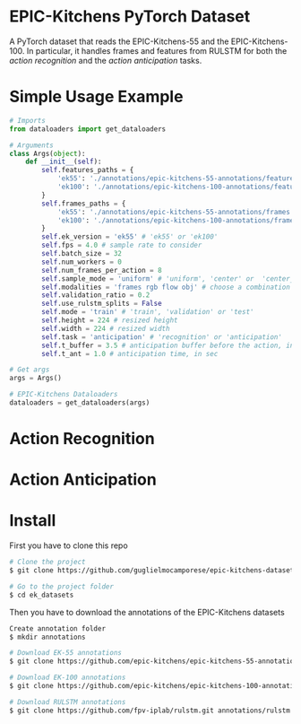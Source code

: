 # EPIC-Kitchens PyTorch Dataset

A PyTorch dataset that reads the EPIC-Kitchens-55 and the EPIC-Kitchens-100.
In particular, it handles frames and features from RULSTM for both the *action recognition* and the *action anticipation* tasks.

# Simple Usage Example

```python
# Imports
from dataloaders import get_dataloaders

# Arguments
class Args(object):
    def __init__(self):
        self.features_paths = {
            'ek55': './annotations/epic-kitchens-55-annotations/features',
            'ek100': './annotations/epic-kitchens-100-annotations/features',
        }
        self.frames_paths = {
            'ek55': './annotations/epic-kitchens-55-annotations/frames',
            'ek100': './annotations/epic-kitchens-100-annotations/frames',
        }
        self.ek_version = 'ek55' # 'ek55' or 'ek100'
        self.fps = 4.0 # sample rate to consider
        self.batch_size = 32
        self.num_workers = 0
        self.num_frames_per_action = 8
        self.sample_mode = 'uniform' # 'uniform', 'center' or  'center_hard'
        self.modalities = 'frames rgb flow obj' # choose a combination of the inputs
        self.validation_ratio = 0.2
        self.use_rulstm_splits = False
        self.mode = 'train' # 'train', 'validation' or 'test'
        self.height = 224 # resized height
        self.width = 224 # resized width
        self.task = 'anticipation' # 'recognition' or 'anticipation'
        self.t_buffer = 3.5 # anticipation buffer before the action, in sec
        self.t_ant = 1.0 # anticipation time, in sec

# Get args
args = Args()

# EPIC-Kitchens Dataloaders
dataloaders = get_dataloaders(args)
```
# Action Recognition

# Action Anticipation

# Install

First you have to clone this repo

```sh
# Clone the project
$ git clone https://github.com/guglielmocamporese/epic-kitchens-dataset-pytorch.git ek_datasets

# Go to the project folder
$ cd ek_datasets
```

Then you have to download the annotations of the EPIC-Kitchens datasets

```sh
Create annotation folder
$ mkdir annotations

# Download EK-55 annotations
$ git clone https://github.com/epic-kitchens/epic-kitchens-55-annotations.git annotations/epic-kitchens-55-annotations

# Download EK-100 annotations
$ git clone https://github.com/epic-kitchens/epic-kitchens-100-annotations.git annotations/epic-kitchens-100-annotations

# Download RULSTM annotations
$ git clone https://github.com/fpv-iplab/rulstm.git annotations/rulstm

```
